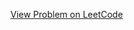 [View Problem on LeetCode](https://leetcode.com/problems/delete-nodes-from-linked-list-present-in-array/)
